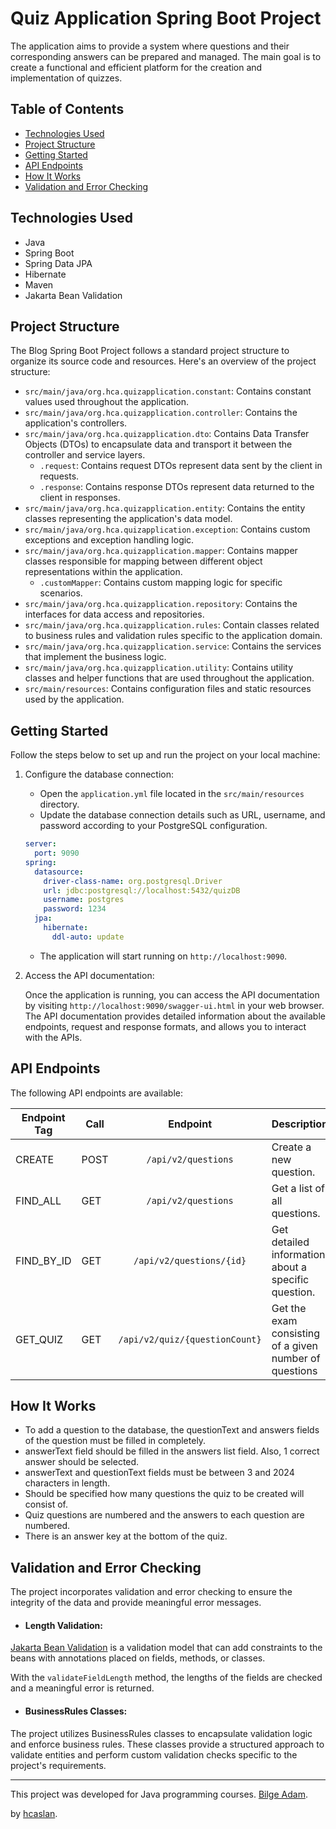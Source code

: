 # Quiz Application Spring Boot Project

The application aims to provide a system where questions and their corresponding answers can be prepared and managed. The main goal is to create a functional and efficient platform for the creation and implementation of quizzes.

## Table of Contents

- [Technologies Used](#technologies-used)
- [Project Structure](#project-structure)
- [Getting Started](#getting-started)
- [API Endpoints](#api-Endpoints)
- [How It Works](#how-it-works)
- [Validation and Error Checking](#validation-and-error-checking)

## Technologies Used

- Java
- Spring Boot
- Spring Data JPA
- Hibernate
- Maven
- Jakarta Bean Validation

## Project Structure

The Blog Spring Boot Project follows a standard project structure to organize its source code and resources. Here's an overview of the project structure:

- `src/main/java/org.hca.quizapplication.constant`: Contains constant values used throughout the application.
- `src/main/java/org.hca.quizapplication.controller`: Contains the application's controllers.
- `src/main/java/org.hca.quizapplication.dto`: Contains Data Transfer Objects (DTOs) to encapsulate data and transport it between the controller and service layers.
    - `.request`: Contains request DTOs represent data sent by the client in requests.
    - `.response`: Contains response DTOs represent data returned to the client in responses.
- `src/main/java/org.hca.quizapplication.entity`: Contains the entity classes representing the application's data model.
- `src/main/java/org.hca.quizapplication.exception`: Contains custom exceptions and exception handling logic.
- `src/main/java/org.hca.quizapplication.mapper`:  Contains mapper classes responsible for mapping between different object representations within the application.
    - `.customMapper`: Contains custom mapping logic for specific scenarios.
- `src/main/java/org.hca.quizapplication.repository`: Contains the interfaces for data access and repositories.
- `src/main/java/org.hca.quizapplication.rules`: Contain classes related to business rules and validation rules specific to the application domain.
- `src/main/java/org.hca.quizapplication.service`: Contains the services that implement the business logic.
- `src/main/java/org.hca.quizapplication.utility`: Contains utility classes and helper functions that are used throughout the application.
- `src/main/resources`: Contains configuration files and static resources used by the application.

## Getting Started

Follow the steps below to set up and run the project on your local machine:

1. Configure the database connection:

    - Open the `application.yml` file located in the `src/main/resources` directory.
    - Update the database connection details such as URL, username, and password according to your PostgreSQL configuration.

   ```yaml
   server:
     port: 9090
   spring:
     datasource:
       driver-class-name: org.postgresql.Driver
       url: jdbc:postgresql://localhost:5432/quizDB
       username: postgres
       password: 1234
     jpa:
       hibernate:
         ddl-auto: update
   ```
    - The application will start running on `http://localhost:9090`.

2. Access the API documentation:

   Once the application is running, you can access the API documentation by visiting `http://localhost:9090/swagger-ui.html` in your web browser. The API documentation provides detailed information about the available endpoints, request and response formats, and allows you to interact with the APIs.

## API Endpoints

The following API endpoints are available:

| Endpoint Tag                     | Call   |                 Endpoint                  | Description                                                        |
|----------------------------------|--------|:-----------------------------------------:|--------------------------------------------------------------------|
| CREATE                           | POST   |            `/api/v2/questions`            | Create a new question.                                             |
| FIND_ALL                         | GET    |            `/api/v2/questions`            | Get a list of all questions.                                       |
| FIND_BY_ID                       | GET    |         `/api/v2/questions/{id}`          | Get detailed information about a specific question.                |
| GET_QUIZ                         | GET    |      `/api/v2/quiz/{questionCount}`       | Get the exam consisting of a given number of questions             |

## How It Works

- To add a question to the database, the questionText and answers fields of the question must be filled in completely.
- answerText field should be filled in the answers list field. Also, 1 correct answer should be selected.
- answerText and questionText fields must be between 3 and 2024 characters in length.
- Should be specified how many questions the quiz to be created will consist of.
- Quiz questions are numbered and the answers to each question are numbered.
- There is an answer key at the bottom of the quiz.

## Validation and Error Checking

The project incorporates validation and error checking to ensure the integrity of the data and provide meaningful error messages.

- #### Length Validation:

[Jakarta Bean Validation](https://beanvalidation.org/) is a validation model that can add constraints to the beans with annotations placed on fields, methods, or classes.

With the `validateFieldLength` method, the lengths of the fields are checked and a meaningful error is returned.

- #### BusinessRules Classes:

The project utilizes BusinessRules classes to encapsulate validation logic and enforce business rules. These classes provide a structured approach to validate entities and perform custom validation checks specific to the project's requirements.

---

This project was developed for Java programming courses. [Bilge Adam](https://www.bilgeadam.com/).

by [hcaslan](https://github.com/hcaslan).